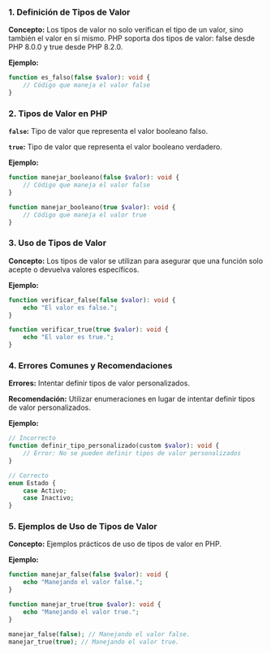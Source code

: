 ### 1. Definición de Tipos de Valor

**Concepto:** Los tipos de valor no solo verifican el tipo de un valor, sino también el valor en sí mismo. PHP soporta dos tipos de valor: false desde PHP 8.0.0 y true desde PHP 8.2.0.

**Ejemplo:**

```php
function es_falso(false $valor): void {
    // Código que maneja el valor false
}
```

### 2. Tipos de Valor en PHP

**`false`:** Tipo de valor que representa el valor booleano falso.

**`true`:** Tipo de valor que representa el valor booleano verdadero.

**Ejemplo:**

```php
function manejar_booleano(false $valor): void {
    // Código que maneja el valor false
}

function manejar_booleano(true $valor): void {
    // Código que maneja el valor true
}
```

### 3. Uso de Tipos de Valor

**Concepto:** Los tipos de valor se utilizan para asegurar que una función solo acepte o devuelva valores específicos.

**Ejemplo:**

```php
function verificar_false(false $valor): void {
    echo "El valor es false.";
}

function verificar_true(true $valor): void {
    echo "El valor es true.";
}
```

### 4. Errores Comunes y Recomendaciones

**Errores:** Intentar definir tipos de valor personalizados.

**Recomendación:** Utilizar enumeraciones en lugar de intentar definir tipos de valor personalizados.

**Ejemplo:**

```php
// Incorrecto
function definir_tipo_personalizado(custom $valor): void {
    // Error: No se pueden definir tipos de valor personalizados
}

// Correcto
enum Estado {
    case Activo;
    case Inactivo;
}
```

### 5. Ejemplos de Uso de Tipos de Valor

**Concepto:** Ejemplos prácticos de uso de tipos de valor en PHP.

**Ejemplo:**

```php
function manejar_false(false $valor): void {
    echo "Manejando el valor false.";
}

function manejar_true(true $valor): void {
    echo "Manejando el valor true.";
}

manejar_false(false); // Manejando el valor false.
manejar_true(true); // Manejando el valor true.
```
